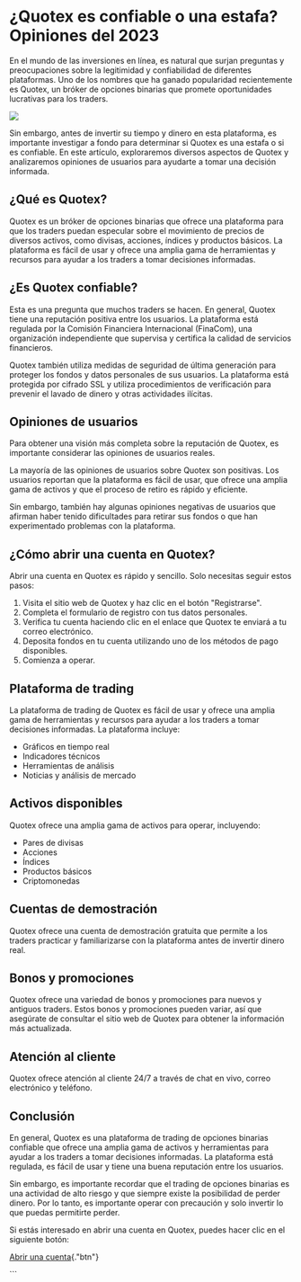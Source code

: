 # ¿Quotex es confiable o una estafa? Opiniones del 2023

En el mundo de las inversiones en línea, es natural que surjan preguntas
y preocupaciones sobre la legitimidad y confiabilidad de diferentes
plataformas. Uno de los nombres que ha ganado popularidad recientemente
es Quotex, un bróker de opciones binarias que promete oportunidades
lucrativas para los traders.

[![](https://static.quotex.io/files/4_en/300_250.jpg)](https://traff.sbs/brokerqxlid)

Sin embargo, antes de invertir su tiempo y dinero en esta plataforma, es
importante investigar a fondo para determinar si Quotex es una estafa o
si es confiable. En este artículo, exploraremos diversos aspectos de
Quotex y analizaremos opiniones de usuarios para ayudarte a tomar una
decisión informada.

## ¿Qué es Quotex?

Quotex es un bróker de opciones binarias que ofrece una plataforma para
que los traders puedan especular sobre el movimiento de precios de
diversos activos, como divisas, acciones, índices y productos básicos.
La plataforma es fácil de usar y ofrece una amplia gama de herramientas
y recursos para ayudar a los traders a tomar decisiones informadas.

## ¿Es Quotex confiable?

Esta es una pregunta que muchos traders se hacen. En general, Quotex
tiene una reputación positiva entre los usuarios. La plataforma está
regulada por la Comisión Financiera Internacional (FinaCom), una
organización independiente que supervisa y certifica la calidad de
servicios financieros.

Quotex también utiliza medidas de seguridad de última generación para
proteger los fondos y datos personales de sus usuarios. La plataforma
está protegida por cifrado SSL y utiliza procedimientos de verificación
para prevenir el lavado de dinero y otras actividades ilícitas.

## Opiniones de usuarios

Para obtener una visión más completa sobre la reputación de Quotex, es
importante considerar las opiniones de usuarios reales.

La mayoría de las opiniones de usuarios sobre Quotex son positivas. Los
usuarios reportan que la plataforma es fácil de usar, que ofrece una
amplia gama de activos y que el proceso de retiro es rápido y eficiente.

Sin embargo, también hay algunas opiniones negativas de usuarios que
afirman haber tenido dificultades para retirar sus fondos o que han
experimentado problemas con la plataforma.

## ¿Cómo abrir una cuenta en Quotex?

Abrir una cuenta en Quotex es rápido y sencillo. Solo necesitas seguir
estos pasos:

1.  Visita el sitio web de Quotex y haz clic en el botón
    "Registrarse".
2.  Completa el formulario de registro con tus datos personales.
3.  Verifica tu cuenta haciendo clic en el enlace que Quotex te enviará
    a tu correo electrónico.
4.  Deposita fondos en tu cuenta utilizando uno de los métodos de pago
    disponibles.
5.  Comienza a operar.

## Plataforma de trading

La plataforma de trading de Quotex es fácil de usar y ofrece una amplia
gama de herramientas y recursos para ayudar a los traders a tomar
decisiones informadas. La plataforma incluye:

-   Gráficos en tiempo real
-   Indicadores técnicos
-   Herramientas de análisis
-   Noticias y análisis de mercado

## Activos disponibles

Quotex ofrece una amplia gama de activos para operar, incluyendo:

-   Pares de divisas
-   Acciones
-   Índices
-   Productos básicos
-   Criptomonedas

## Cuentas de demostración

Quotex ofrece una cuenta de demostración gratuita que permite a los
traders practicar y familiarizarse con la plataforma antes de invertir
dinero real.

## Bonos y promociones

Quotex ofrece una variedad de bonos y promociones para nuevos y antiguos
traders. Estos bonos y promociones pueden variar, así que asegúrate de
consultar el sitio web de Quotex para obtener la información más
actualizada.

## Atención al cliente

Quotex ofrece atención al cliente 24/7 a través de chat en vivo, correo
electrónico y teléfono.

## Conclusión

En general, Quotex es una plataforma de trading de opciones binarias
confiable que ofrece una amplia gama de activos y herramientas para
ayudar a los traders a tomar decisiones informadas. La plataforma está
regulada, es fácil de usar y tiene una buena reputación entre los
usuarios.

Sin embargo, es importante recordar que el trading de opciones binarias
es una actividad de alto riesgo y que siempre existe la posibilidad de
perder dinero. Por lo tanto, es importante operar con precaución y solo
invertir lo que puedas permitirte perder.

Si estás interesado en abrir una cuenta en Quotex, puedes hacer clic en
el siguiente botón:

[Abrir una
cuenta](\%22https://traff.sbs/brokerqxsignup\%22){."btn"}

\`\`\`

